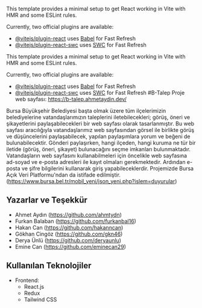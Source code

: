 This template provides a minimal setup to get React working in Vite with HMR and some ESLint rules.

Currently, two official plugins are available:

- [@vitejs/plugin-react](https://github.com/vitejs/vite-plugin-react/blob/main/packages/plugin-react/README.md) uses [Babel](https://babeljs.io/) for Fast Refresh
- [@vitejs/plugin-react-swc](https://github.com/vitejs/vite-plugin-react-swc) uses [SWC](https://swc.rs/) for Fast Refresh


This template provides a minimal setup to get React working in Vite with HMR and some ESLint rules.

Currently, two official plugins are available:

- [@vitejs/plugin-react](https://github.com/vitejs/vite-plugin-react/blob/main/packages/plugin-react/README.md) uses [Babel](https://babeljs.io/) for Fast Refresh
- [@vitejs/plugin-react-swc](https://github.com/vitejs/vite-plugin-react-swc) uses [SWC](https://swc.rs/) for Fast Refresh
#B-Talep 
Proje web sayfası:
https://b-talep.ahmetaydin.dev/


Bursa Büyükşehir  Belediyesi başta  olmak üzere tüm ilçelerimizin belediyelerine vatandaşlarımızın taleplerini iletebilecekleri; görüş, öneri  ve şikayetlerini paylaşabilecekleri bir web sayfası olarak tasarlanmıştır. Bu web sayfası aracılığıyla vatandaşlarımız web sayfasından görsel ile birlikte görüş ve düşüncelerini paylaşabilecek, yapılan paylaşımlara yorum ve beğeni de bulunabilecektir. 
Gönderi paylaşırken, hangi ilçeden, hangi kuruma ne tür bir iletide (görüş, öneri, şikayet) bulunacağını seçme imkanları bulunmaktadır.
Vatandaşların web sayfasını kullanabilmeleri için öncelikle web sayfasına ad-soyad ve e-posta adresleri ile kayıt olmaları gerekmektedir. Ardından e-posta ve şifre bilgilerini kullanarak giriş yapabileceklerdir. Projemizde Bursa Açık Veri Platformu'ndan da istifade edilmiştir. (https://www.bursa.bel.tr/mobil_yeni/json_yeni.php?islem=duyurular)




## Yazarlar ve Teşekkür

- Ahmet Aydın (https://github.com/ahmtydn) 
- Furkan Balaban (https://github.com/furkanbal16) 
- Hakan Can (https://github.com/hakanncan) 
- Gökhan Cingöz (https://github.com/gkn46) 
- Derya Ünlü (https://github.com/deryaunlu) 
- Emine Can (https://github.com/eminecan29) 


  

## Kullanılan Teknolojiler

- Frontend:
  - React.js
  - Redux
  - Tailwind CSS